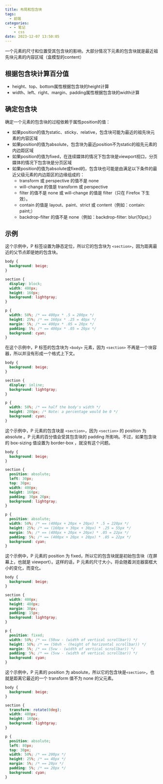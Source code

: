 ```yaml
---
title: 布局和包含块
tags:
  - 前端
categories:
  - - 笔记
    - css
date: 2023-12-07 13:50:05
---
```


一个元素的尺寸和位置受其包含块的影响，大部分情况下元素的包含块就是最近祖先块元素的内容区域（盒模型的content）

## 根据包含块计算百分值

+ height、top、bottom属性根据包含块的height计算
+ width、left、right、margin、padding属性根据包含块的width计算

## 确定包含块

确定一个元素的包含块的过程依赖于属性position的值：

+ 如果position的值为static、sticky、relative，包含块可能为最近的祖先块元素的内容区域
+ 如果position的值为absolute，包含块为最近position不为static的祖先元素的内边距区域
+ 如果position的值为fixed，在连续媒体的情况下包含块是viewport视口，分页媒体的情况下包含块是分页区域
+ 如果position的值为absolute或fixed的，包含块也可能是由满足以下条件的最近父级元素的内边距区的边缘组成的：
  + transform 或 perspective 的值不是 none
  + will-change 的值是 transform 或 perspective
  + filter 的值不是 none 或 will-change 的值是 filter（只在 Firefox 下生效）。
  + contain 的值是 layout、paint、strict 或 content（例如：contain: paint;）
  + backdrop-filter 的值不是 none（例如：backdrop-filter: blur(10px);）

## 示例

这个示例中，P 标签设置为静态定位，所以它的包含块为 `<section>`，因为距离最近的父节点即是她的包含块。

```css
body {
  background: beige;
}

section {
  display: block;
  width: 400px;
  height: 160px;
  background: lightgray;
}

p {
  width: 50%; /* == 400px * .5 = 200px */
  height: 25%; /* == 160px * .25 = 40px */
  margin: 5%; /* == 400px * .05 = 20px */
  padding: 5%; /* == 400px * .05 = 20px */
  background: cyan;
}
```

在这个示例中，P 标签的包含块为 `<body>` 元素，因为 `<section>` 不再是一个块容器，所以并没有形成一个格式上下文。

```css
body {
  background: beige;
}

section {
  display: inline;
  background: lightgray;
}

p {
  width: 50%; /* == half the body's width */
  height: 200px; /* Note: a percentage would be 0 */
  background: cyan;
}
```

这个示例中，P 元素的包含块是 `<section>`，因为 `<section>` 的 position 为 absolute 。P 元素的百分值会受其包含块的 padding 所影响。不过，如果包含块的 box-sizing 值设置为 border-box ，就没有这个问题。

```css
body {
  background: beige;
}

section {
  position: absolute;
  left: 30px;
  top: 30px;
  width: 400px;
  height: 160px;
  padding: 30px 20px;
  background: lightgray;
}

p {
  position: absolute;
  width: 50%; /* == (400px + 20px + 20px) * .5 = 220px */
  height: 25%; /* == (160px + 30px + 30px) * .25 = 55px */
  margin: 5%; /* == (400px + 20px + 20px) * .05 = 22px */
  padding: 5%; /* == (400px + 20px + 20px) * .05 = 22px */
  background: cyan;
}
```

这个示例中，P 元素的 position 为 fixed，所以它的包含块就是初始包含块（在屏幕上，也就是 viewport）。这样的话，P 元素的尺寸大小，将会随着浏览器窗框大小的变化，而变化。

```css
body {
  background: beige;
}

section {
  width: 400px;
  height: 480px;
  margin: 30px;
  padding: 15px;
  background: lightgray;
}

p {
  position: fixed;
  width: 50%; /* == (50vw - (width of vertical scrollbar)) */
  height: 50%; /* == (50vh - (height of horizontal scrollbar)) */
  margin: 5%; /* == (5vw - (width of vertical scrollbar)) */
  padding: 5%; /* == (5vw - (width of vertical scrollbar)) */
  background: cyan;
}
```

这个示例中，P 元素的 position 为 absolute，所以它的包含块是`<section>`，也就是距离它最近的一个 transform 值不为 none 的父元素。

```css
body {
  background: beige;
}

section {
  transform: rotate(0deg);
  width: 400px;
  height: 160px;
  background: lightgray;
}

p {
  position: absolute;
  left: 80px;
  top: 30px;
  width: 50%; /* == 200px */
  height: 25%; /* == 40px */
  margin: 5%; /* == 20px */
  padding: 5%; /* == 20px */
  background: cyan;
}
```
